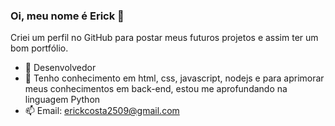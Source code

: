 ### Oi, meu nome é Erick 👋

Criei um perfil no GitHub para postar meus futuros projetos e assim ter um bom portfólio.

- 🔭 Desenvolvedor
- 🌱 Tenho conhecimento em html, css, javascript, nodejs e para aprimorar meus conhecimentos em back-end, estou me aprofundando na linguagem Python
- 📫 Email: erickcosta2509@gmail.com
